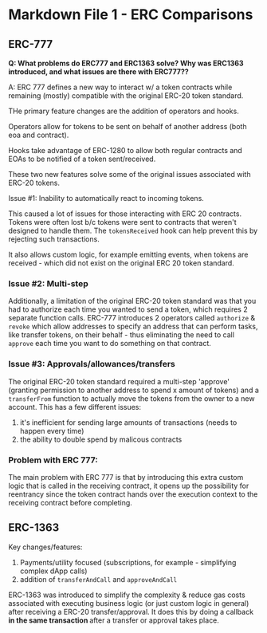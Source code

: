# Markdown File 1 - ERC Comparisons

## ERC-777

<b>Q: What problems do ERC777 and ERC1363 solve? Why was ERC1363 introduced, and what issues are there with ERC777??</b>

A: ERC 777 defines a new way to interact w/ a token contracts while remaining (mostly) compatible with the original ERC-20 token standard.

THe primary feature changes are the addition of operators and hooks.

Operators allow for tokens to be sent on behalf of another address (both eoa and contract).

Hooks take advantage of ERC-1280 to allow both regular contracts and EOAs to be notified of a token sent/received.

These two new features solve some of the original issues associated with ERC-20 tokens.

Issue #1: Inability to automatically react to incoming tokens.

This caused a lot of issues for those interacting with ERC 20 contracts. Tokens were often lost b/c tokens were sent to contracts that weren't designed to handle them. The `tokensReceived` hook can help prevent this by rejecting such transactions.

It also allows custom logic, for example emitting events, when tokens are received - which did not exist on the original ERC 20 token standard.

### Issue #2: Multi-step

Additionally, a limitation of the original ERC-20 token standard was that you had to authorize each time you wanted to send a token, which requires 2 separate function calls. ERC-777 introduces 2 operators called `authorize` & `revoke` which allow addresses to specify an address that can perform tasks, like transfer tokens, on their behalf - thus eliminating the need to call `approve` each time you want to do something on that contract.

### Issue #3: Approvals/allowances/transfers

The original ERC-20 token standard required a multi-step 'approve' (granting permission to another address to spend x amount of tokens) and a `transferFrom` function to actually move the tokens from the owner to a new account. This has a few different issues:
1. it's inefficient for sending large amounts of transactions (needs to happen every time)
2. the ability to double spend by malicous contracts


### Problem with ERC 777:

The main problem with ERC 777 is that by introducing this extra custom logic that is called in the receiving contract, it opens up the possibility for reentrancy since the token contract hands over the execution context to the receiving contract before completing.


## ERC-1363

Key changes/features:
1. Payments/utility focused (subscriptions, for example - simplifying complex dApp calls)
2. addition of `transferAndCall` and `approveAndCall`

ERC-1363 was introduced to simplify the complexity & reduce gas costs associated with executing business logic (or just custom logic in general) after receiving a ERC-20 transfer/approval. It does this by doing a callback <b> in the same transaction </b> after a transfer or approval takes place.

